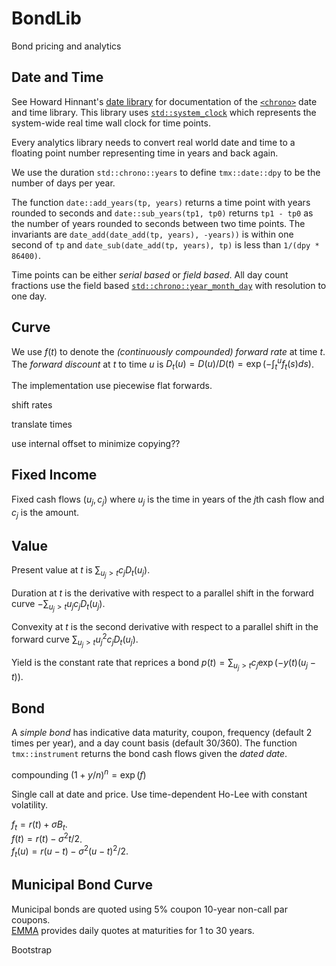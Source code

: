 # BondLib

Bond pricing and analytics

## Date and Time

See Howard Hinnant's [date library](https://howardhinnant.github.io/date/date.html)
for documentation of the [`<chrono>`](https://en.cppreference.com/w/cpp/chrono)
date and time library. This library uses 
[`std::system_clock`](https://en.cppreference.com/w/cpp/chrono/system_clock)
which represents the system-wide real time wall clock for time points.

Every analytics library needs to convert real world date and time
to a floating point number representing time in years and back again. 

We use the duration `std::chrono::years` to define `tmx::date::dpy` to be the number of days per year.

The function `date::add_years(tp, years)` returns a time point with
years rounded to seconds and `date::sub_years(tp1, tp0)` returns `tp1 - tp0` as the number of years
rounded to seconds between two time points.
The invariants are `date_add(date_add(tp, years), -years))` is within one second of `tp`
and `date_sub(date_add(tp, years), tp)` is less than `1/(dpy * 86400)`.

Time points can be either _serial based_ or _field based_. 
All day count fractions use the field based 
[`std::chrono::year_month_day`](https://en.cppreference.com/w/cpp/chrono/year_month_day)
with resolution to one day.

## Curve 

We use $f(t)$ to denote the _(continuously compounded) forward rate_ at time $t$.
The _forward discount_ at $t$ to time $u$ is $D_t(u) = D(u)/D(t) = \exp(-\int_t^u f_t(s) ds)$.

The implementation use piecewise flat forwards.

shift rates

translate times

use internal offset to minimize copying??

## Fixed Income

Fixed cash flows $(u_j, c_j)$ where $u_j$ is the time in years
of the $j$th cash flow and $c_j$ is the amount.

## Value

Present value at $t$ is $\sum_{u_j > t} c_j D_t(u_j)$.

Duration at $t$ is the derivative with respect to a parallel shift 
in the forward curve $-\sum_{u_j > t} u_j c_j D_t(u_j)$.

Convexity at $t$ is the second derivative with respect to a parallel shift 
in the forward curve $\sum_{u_j > t} u_j^2 c_j D_t(u_j)$.

Yield is the constant rate that reprices a bond $p(t) = \sum_{u_j > t} c_j \exp(-y(t) (u_j - t))$.

## Bond

A _simple bond_ has indicative data maturity, coupon, frequency (default 2 times per year), and a
day count basis (default 30/360).
The function `tmx::instrument` returns the bond cash flows given the _dated date_.

compounding $(1 + y/n)^n = \exp(f)$


Single call at date and price. Use time-dependent Ho-Lee with constant volatility. 

$f_t = r(t) + \sigma B_t$.  
$f(t) = r(t) - \sigma^2 t/2$.  
$f_t(u) =  r(u - t) - \sigma^2 (u - t)^2/2$.  

## Municipal Bond Curve

Municipal bonds are quoted using 5% coupon 10-year non-call par coupons.  
[EMMA](https://emma.msrb.org/ToolsAndResources/ICEYieldCurve?daily=False)
provides daily quotes at maturities for 1 to 30 years.

Bootstrap  

